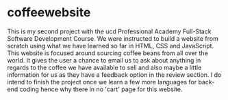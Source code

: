 # coffeewebsite
This is my second project with the ucd Professional Academy Full-Stack Software Development Course. We were instructed to build a website from 
scratch using what we have learned so far in HTML, CSS and JavaScript. 
This website is focused around sourcing coffee beans from all over the world. It gives the user a chance to email us to ask about anything 
in regards to the coffee we have available to sell and also maybe a little information for us as they have a feedback option in the review section. 
I do intend to finish the project once we learn a few more languages for back-end coding hence why there in no 'cart' page for this website. 
